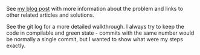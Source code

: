 See [my blog post](https://jaroslawpawlak.wordpress.com/2015/01/17/diamond-kata/) with more information about the problem and links to other related articles and solutions.

See the git log for a more detailed walkthrough. I always try to keep the code in compilable and green state - commits with the same number would be normally a single commit, but I wanted to show what were my steps exactly.
